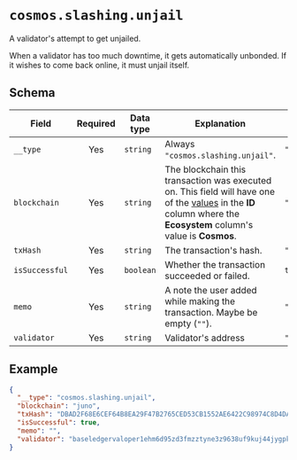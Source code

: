 # `cosmos.slashing.unjail`

A validator's attempt to get unjailed.

When a validator has too much downtime, it gets automatically unbonded. If it wishes to come back online, it must unjail itself.

## Schema

| Field          | Required | Data type | Explanation                                                                                                                                                                                   | Example                                                              |
| -------------- | :------: | --------- | --------------------------------------------------------------------------------------------------------------------------------------------------------------------------------------------- | -------------------------------------------------------------------- |
| `__type`       |   Yes    | `string`  | Always `"cosmos.slashing.unjail"`.                                                                                                                                                            | `"cosmos.slashing.unjail"`                                           |
| `blockchain`   |   Yes    | `string`  | The blockchain this transaction was executed on. This field will have one of the [values](../../blockchains.md) in the **ID** column where the **Ecosystem** column's value is **Cosmos**. | `"juno"`                                                             |
| `txHash`       |   Yes    | `string`  | The transaction's hash.                                                                                                                                                                       | `"DBAD2F68E6CEF64B8EA29F47B2765CED53CB1552AE6422C98974C8D4DA8869F8"` |
| `isSuccessful` |   Yes    | `boolean` | Whether the transaction succeeded or failed.                                                                                                                                                  | `true`                                                               |
| `memo`         |   Yes    | `string`  | A note the user added while making the transaction. Maybe be empty (`""`).                                                                                                                    | `"I owed you 1.5 ATOM since you paid for lunch."`                    |
| `validator`    |   Yes    | `string`  | Validator's address                                                                                                                                                                           | `"baseledgervaloper1ehm6d95zd3fmzztyne3z9638uf9kuj44jygpkt"`         |

## Example

```json
{
  "__type": "cosmos.slashing.unjail",
  "blockchain": "juno",
  "txHash": "DBAD2F68E6CEF64B8EA29F47B2765CED53CB1552AE6422C98974C8D4DA8869F8",
  "isSuccessful": true,
  "memo": "",
  "validator": "baseledgervaloper1ehm6d95zd3fmzztyne3z9638uf9kuj44jygpkt"
}
```
